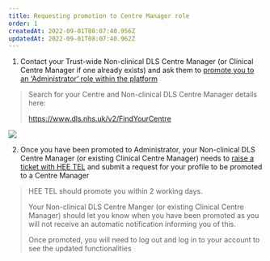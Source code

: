 ```yaml
---
title: Requesting promotion to Centre Manager role
order: 1
createdAt: 2022-09-01T08:07:40.956Z
updatedAt: 2022-09-01T08:07:40.962Z
---
```

1. Contact your Trust-wide Non-clinical DLS Centre Manager (or Clinical Centre Manager if one already exists) and ask them to [promote you to an ‘Administrator’ role within the platform](/user-guide/centremanager/05-promoting-delegates/promoting-a-delegate-who-does-not-have-an-existing-admin-role)

> Search for your Centre and Non-clinical DLS Centre Manager details here:​
>
> https://www.dls.nhs.uk/v2/FindYourCentre​

![](/img/as-5-04-Technical.jpg)

2. ​Once you have been promoted to Administrator, your Non-clinical DLS Centre Manager (or existing Clinical Centre Manager) needs to [raise a ticket with HEE TEL](/user-guide/centremanager/07-support/technical-queries) and submit a request for your profile to be promoted to a Centre Manager ​

> HEE TEL should promote you within 2 working days.​
>
> Your Non-clinical DLS Centre Manger (or existing Clinical Centre Manager) should let you know when you have been promoted as you will not receive an automatic notification informing you of this.​
>
> Once promoted, you will need to log out and log in to your account to see the updated functionalities​